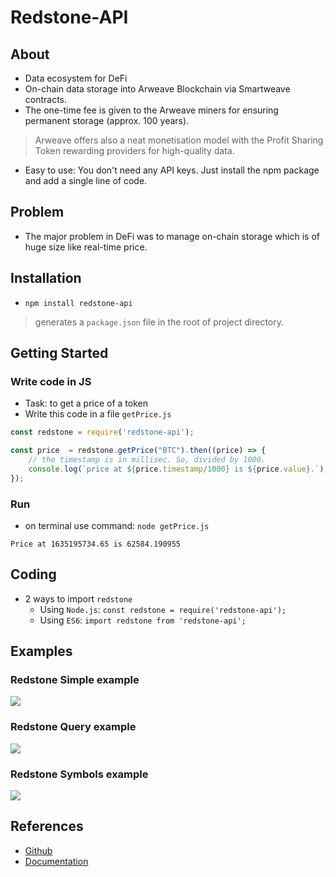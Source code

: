 # Redstone-API

## About
* Data ecosystem for DeFi
* On-chain data storage into Arweave Blockchain via Smartweave contracts.
* The one-time fee is given to the Arweave miners for ensuring permanent storage (approx. 100 years).

> Arweave offers also a neat monetisation model with the Profit Sharing Token rewarding providers for high-quality data.

* Easy to use: You don't need any API keys. Just install the npm package and add a single line of code.

## Problem
* The major problem in DeFi was to manage on-chain storage which is of huge size like real-time price.

## Installation
* `npm install redstone-api`

> generates a `package.json` file in the root of project directory.

## Getting Started
### Write code in JS
* Task: to get a price of a token
* Write this code in a file `getPrice.js`
```js
const redstone = require('redstone-api');

const price  = redstone.getPrice("BTC").then((price) => {
	// the timestamp is in millisec. So, divided by 1000.
	console.log(`price at ${price.timestamp/1000} is ${price.value}.`);
});
```

### Run
* on terminal use command: `node getPrice.js`
```console
Price at 1635195734.65 is 62584.190955
```

## Coding
* 2 ways to import `redstone`
	- Using `Node.js`: `const redstone = require('redstone-api');`
	- Using `ES6`: `import redstone from 'redstone-api';`


## Examples
### Redstone Simple example
![](https://github.com/redstone-finance/redstone-api/blob/b24abfdc35bc6b5f94abb773e8a54857aa65945e/docs/redstone-simple-example.gif)

### Redstone Query example
![](https://github.com/redstone-finance/redstone-api/blob/b24abfdc35bc6b5f94abb773e8a54857aa65945e/docs/redstone-query-example.gif)

### Redstone Symbols example
![](https://github.com/redstone-finance/redstone-api/blob/b24abfdc35bc6b5f94abb773e8a54857aa65945e/docs/redstone-symbols-example.gif)


## References
* [Github](https://github.com/redstone-finance/redstone-api)
* [Documentation](https://api.docs.redstone.finance/)
